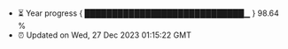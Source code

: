 - ⏳ Year progress { █████████████████████████████▁ } 98.64 %
- ⏰ Updated on Wed, 27 Dec 2023 01:15:22 GMT

